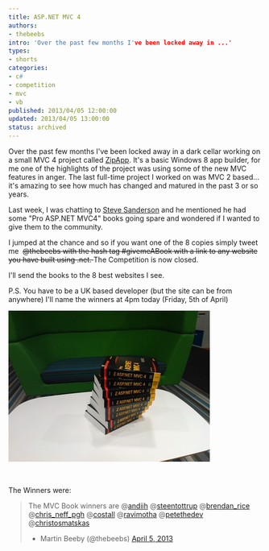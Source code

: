 ```yaml
---
title: ASP.NET MVC 4
authors:
- thebeebs
intro: 'Over the past few months I've been locked away in ...'
types:
- shorts
categories:
- c#
- competition
- mvc
- vb
published: 2013/04/05 12:00:00
updated: 2013/04/05 13:00:00
status: archived
---
```


Over the past few months I've been locked away in a dark cellar working on a small MVC 4 project called [ZipApp](http://zipapp.co.uk). It's a basic Windows 8 app builder, for me one of the highlights of the project was using some of the new MVC features in anger. The last full-time project I worked on was MVC 2 based... it's amazing to see how much has changed and matured in the past 3 or so years.

Last week, I was chatting to [Steve Sanderson](http://blog.stevensanderson.com/) and he mentioned he had some "Pro ASP.NET MVC4" books going spare and wondered if I wanted to give them to the community.

I jumped at the chance and so if you want one of the 8 copies simply tweet me&#160; <strike>@thebeebs with the hash tag #givemeABook with a link to any website you have built using .net. </strike>The Competition is now closed.

I'll send the books to the 8 best websites I see. 

P.S. You have to be a UK based developer (but the site can be from anywhere) I'll name the winners at 4pm today (Friday, 5th of April)

![Ohhh Shiny](images/7167.books_2C1C41CA.jpg "Ohhh Shiny")

&#160;

The Winners were:
  > The MVC Book winners are ‏@[andiih](https://twitter.com/andiih) ‏@[steentottrup](https://twitter.com/steentottrup) ‏@[brendan_rice](https://twitter.com/brendan_rice) @[chris_neff_pgh](https://twitter.com/chris_neff_pgh) ‏@[costall](https://twitter.com/costall) ‏@[ravimotha](https://twitter.com/ravimotha) ‏@[petethedev](https://twitter.com/petethedev) ‏@[christosmatskas](https://twitter.com/christosmatskas)
>  - Martin Beeby (@thebeebs) [April 5, 2013](https://twitter.com/thebeebs/status/320190030092046338) <script async src="images/widgets.js" charset="utf-8"></script>